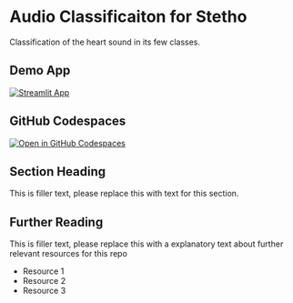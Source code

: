 # Audio Classificaiton for Stetho

Classification of the heart sound in its few classes.

## Demo App

[![Streamlit App](https://static.streamlit.io/badges/streamlit_badge_black_white.svg)](https://audio-classification.streamlit.app/)

## GitHub Codespaces

[![Open in GitHub Codespaces](https://github.com/codespaces/badge.svg)](https://codespaces.new/streamlit/app-starter-kit?quickstart=1)

## Section Heading

This is filler text, please replace this with text for this section.

## Further Reading

This is filler text, please replace this with a explanatory text about further relevant resources for this repo
- Resource 1
- Resource 2
- Resource 3
